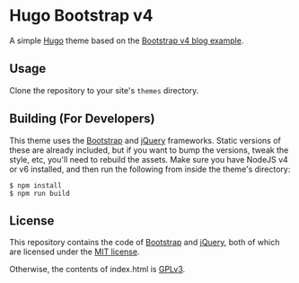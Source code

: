 # Hugo Bootstrap v4
A simple [Hugo](https://gohugo.io) theme based on the [Bootstrap v4 blog example](http://v4-alpha.getbootstrap.com/examples/blog).

## Usage
Clone the repository to your site's `themes` directory.

## Building (For Developers)
This theme uses the [Bootstrap](https://getbootstrap.com/) and [jQuery](https://jquery.com/) frameworks. Static versions of these are already included, but if you want to bump the versions, tweak the style, etc, you'll need to rebuild the assets. Make sure you have NodeJS v4 or v6 installed, and then run the following from inside the theme's directory:

```
$ npm install
$ npm run build
```

## License
This repository contains the code of [Bootstrap](http://getbootstrap.com) and [jQuery](https://jquery.com/), both of which are licensed under the [MIT license](https://tldrlegal.com/license/mit-license).

Otherwise, the contents of index.html is [GPLv3](https://www.gnu.org/licenses/gpl-3.0.txt).
